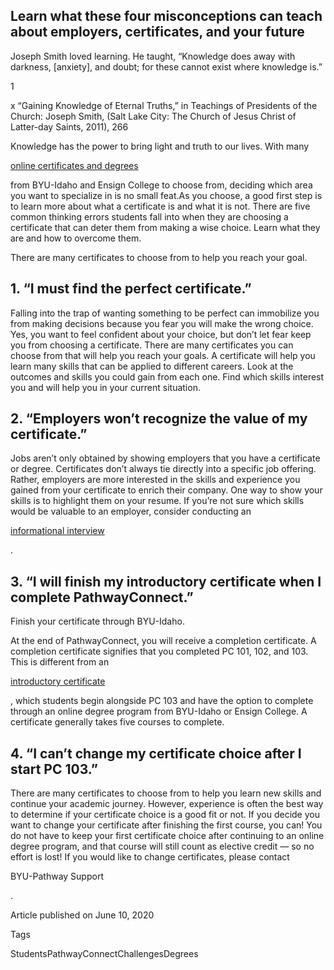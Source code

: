 

Learn what these four misconceptions can teach about employers, certificates, and your future
---------------------------------------------------------------------------------------------















Joseph Smith loved learning. He taught, “Knowledge does away with darkness, \[anxiety], and doubt; for these cannot exist where knowledge is.”
 
 
1


x
“Gaining Knowledge of Eternal Truths,” in Teachings of Presidents of the Church: Joseph Smith, (Salt Lake City: The Church of Jesus Christ of Latter\-day Saints, 2011\), 266

 
 Knowledge has the power to bring light and truth to our lives. With many 
 
 [online certificates and degrees](https://www.byupathway.edu/degrees/program-list)
 
 from BYU\-Idaho and Ensign College to choose from, deciding which area you want to specialize in is no small feat.As you choose, a good first step is to learn more about what a certificate is and what it is not. There are five common thinking errors students fall into when they are choosing a certificate that can deter them from making a wise choice. Learn what they are and how to overcome them.














There are many certificates to choose from to help you reach your goal.






1\. “I must find the perfect certificate.”
------------------------------------------

Falling into the trap of wanting something to be perfect can immobilize you from making decisions because you fear you will make the wrong choice. Yes, you want to feel confident about your choice, but don’t let fear keep you from choosing a certificate. There are many certificates you can choose from that will help you reach your goals. A certificate will help you learn many skills that can be applied to different careers. Look at the outcomes and skills you could gain from each one. Find which skills interest you and will help you in your current situation.

2\. “Employers won’t recognize the value of my certificate.”
------------------------------------------------------------

Jobs aren’t only obtained by showing employers that you have a certificate or degree. Certificates don’t always tie directly into a specific job offering. Rather, employers are more interested in the skills and experience you gained from your certificate to enrich their company. One way to show your skills is to highlight them on your resume. If you’re not sure which skills would be valuable to an employer, consider conducting an 
 
 [informational interview](https://www.byupathway.edu/articles/tips/informational-interviews)
 
 .

3\. “I will finish my introductory certificate when I complete PathwayConnect.”
-------------------------------------------------------------------------------














Finish your certificate through BYU\-Idaho.






At the end of PathwayConnect, you will receive a completion certificate. A completion certificate signifies that you completed PC 101, 102, and 103\. This is different from an 
 
 [introductory certificate](https://www.byupathway.edu/degrees/degree-options)
 
 , which students begin alongside PC 103 and have the option to complete through an online degree program from BYU\-Idaho or Ensign College. A certificate generally takes five courses to complete.

4\. “I can’t change my certificate choice after I start PC 103\.”
-----------------------------------------------------------------

There are many certificates to choose from to help you learn new skills and continue your academic journey. However, experience is often the best way to determine if your certificate choice is a good fit or not. If you decide you want to change your certificate after finishing the first course, you can! You do not have to keep your first certificate choice after continuing to an online degree program, and that course will still count as elective credit — so no effort is lost! If you would like to change certificates, please contact 
 
 BYU\-Pathway Support
 
 .  






Article published on June 10, 2020

Tags

StudentsPathwayConnectChallengesDegrees

